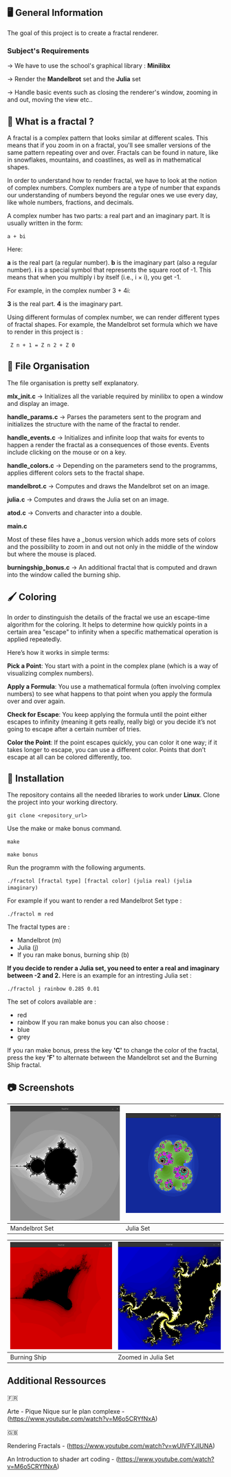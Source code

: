 ## 🖥️ General Information

The goal of this project is to create a fractal renderer.

### Subject's Requirements

  → We have to use the school's graphical library : **Minilibx**
  
  → Render the **Mandelbrot** set and the **Julia** set
  
  → Handle basic events such as closing the renderer's window, zooming in and out, moving the view etc.. 

## 🧠 What is a fractal ? 

A fractal is a complex pattern that looks similar at different scales. 
This means that if you zoom in on a fractal, you'll see smaller versions of the same pattern repeating over and over. 
Fractals can be found in nature, like in snowflakes, mountains, and coastlines, as well as in mathematical shapes.

In order to understand how to render fractal, we have to look at the notion of complex numbers.
Complex numbers are a type of number that expands our understanding of numbers beyond the regular ones we use every day, like whole numbers, fractions, and decimals.

A complex number has two parts: a real part and an imaginary part. It is usually written in the form:
```
a + bi
```
Here:

  **a** is the real part (a regular number).
  **b** is the imaginary part (also a regular number).
  **i** is a special symbol that represents the square root of -1. This means that when you multiply i by itself (i.e., i × i), you get -1.

For example, in the complex number 3 + 4i:

  **3** is the real part.
  **4** is the imaginary part.

Using different formulas of complex number, we can render different types of fractal shapes. 
For example, the Mandelbrot set formula which we have to render in this project is :
```
 Z n + 1 = Z n 2 + Z 0
```

## 📌 File Organisation

The file organisation is pretty self explanatory. 

  **mlx_init.c** → Initializes all the variable required by minilibx to open a window and display an image.
  
  **handle_params.c** → Parses the parameters sent to the program and initializes the structure with the name of the fractal to render. 
  
  **handle_events.c** → Initializes and infinite loop that waits for events to happen a render the fractal as a consequences of those events. Events include clicking on the mouse or on a key.
  
  **handle_colors.c** → Depending on the parameters send to the programms, applies different colors sets to the fractal shape. 
  
  **mandelbrot.c** → Computes and draws the Mandelbrot set on an image. 
  
  **julia.c** → Computes and draws the Julia set on an image. 
  
  **atod.c** → Converts and character into a double.
  
  **main.c**

Most of these files have a _bonus version which adds more sets of colors and the possibility to zoom in and out not only in the middle of the window but where the mouse is placed.

  **burningship_bonus.c** → An additional fractal that is computed and drawn into the window called the burning ship. 

## 🖌️ Coloring

In order to dinstinguish the details of the fractal we use an escape-time algorithm for the coloring. It helps to determine how quickly points in a certain area "escape" to infinity when a specific mathematical operation is applied repeatedly.

Here’s how it works in simple terms:

  **Pick a Point**: You start with a point in the complex plane (which is a way of visualizing complex numbers).

  **Apply a Formula**: You use a mathematical formula (often involving complex numbers) to see what happens to that point when you apply the formula over and over again.

  **Check for Escape**: You keep applying the formula until the point either escapes to infinity (meaning it gets really, really big) or you decide it’s not going to escape after a certain number of tries.

  **Color the Point**: If the point escapes quickly, you can color it one way; if it takes longer to escape, you can use a different color. Points that don’t escape at all can be colored differently, too.

## 📁 Installation

The repository contains all the needed libraries to work under **Linux**. Clone the project into your working directory.
```
git clone <repository_url>
```

Use the make or make bonus command.

```
make
```
```
make bonus
```

Run the programm with the following arguments. 
```
./fractol [fractal type] [fractal color] (julia real) (julia imaginary)
```

For example if you want to render a red Mandelbrot Set type :
```
./fractol m red
```
The fractal types are : 
  - Mandelbrot (m)
  - Julia (j)
  - If you ran make bonus, burning ship (b)

**If you decide to render a Julia set, you need to enter a real and imaginary between -2 and 2.**
Here is an example for an intresting Julia set :
```
./fractol j rainbow 0.285 0.01
```

The set of colors available are :
  - red
  - rainbow
If you ran make bonus you can also choose :
  - blue
  - grey

If you ran make bonus, press the key **'C'** to change the color of the fractal, press the key **'F'** to alternate between the Mandelbrot set and the Burning Ship fractal.

## 📷 Screenshots

| <img src = "https://github.com/lgernido/fractol/blob/main/Screenshots/Screenshot%20from%202024-11-19%2013-58-07.png"> |<img src = "https://github.com/lgernido/fractol/blob/main/Screenshots/Screenshot%20from%202024-11-19%2014-03-34.png" >|
|----------------------------------------------|----------------------------------------------|
| Mandelbrot Set                               | Julia Set                                    |

| <img src = "https://github.com/lgernido/fractol/blob/main/Screenshots/Screenshot%20from%202024-11-19%2014-04-04.png" >|<img src = "https://github.com/lgernido/fractol/blob/main/Screenshots/Screenshot%20from%202024-11-19%2014-05-39.png" >|
|----------------------------------------------|----------------------------------------------|
| Burning Ship                                 | Zoomed in Julia Set                          |

## Additional Ressources

🇫🇷

Arte - Pique Nique sur le plan complexe - (https://www.youtube.com/watch?v=M6o5CRYfNxA)

🇬🇧

Rendering Fractals - (https://www.youtube.com/watch?v=wUlVFYJIUNA)

An Introduction to shader art coding - (https://www.youtube.com/watch?v=M6o5CRYfNxA)
